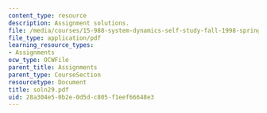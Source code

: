```yaml
---
content_type: resource
description: Assignment solutions.
file: /media/courses/15-988-system-dynamics-self-study-fall-1998-spring-1999/28a304e50b2e0d5dc805f1eef66648e3_soln29.pdf
file_type: application/pdf
learning_resource_types:
- Assignments
ocw_type: OCWFile
parent_title: Assignments
parent_type: CourseSection
resourcetype: Document
title: soln29.pdf
uid: 28a304e5-0b2e-0d5d-c805-f1eef66648e3
---
```

